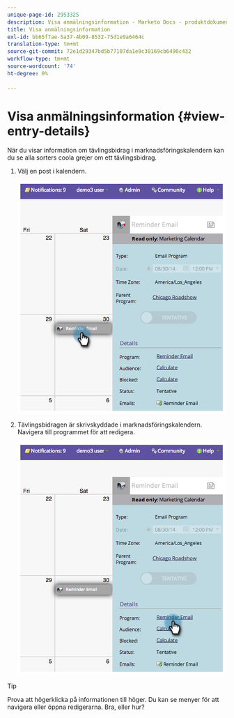 ```yaml
---
unique-page-id: 2953325
description: Visa anmälningsinformation - Marketo Docs - produktdokumentation
title: Visa anmälningsinformation
exl-id: bb65f7ae-5a37-4b09-8532-75d1e9a6464c
translation-type: tm+mt
source-git-commit: 72e1d29347bd5b77107da1e9c30169cb6490c432
workflow-type: tm+mt
source-wordcount: '74'
ht-degree: 0%

---
```


# Visa anmälningsinformation {#view-entry-details}

När du visar information om tävlingsbidrag i marknadsföringskalendern kan du se alla sorters coola grejer om ett tävlingsbidrag.

1. Välj en post i kalendern.

   ![](assets/image2014-9-26-10-3a30-3a44.png)

1. Tävlingsbidragen är skrivskyddade i marknadsföringskalendern. Navigera till programmet för att redigera.

   ![](assets/image2014-9-26-10-3a31-3a1.png)

>[!TIP]
>
>Prova att högerklicka på informationen till höger. Du kan se menyer för att navigera eller öppna redigerarna. Bra, eller hur?
